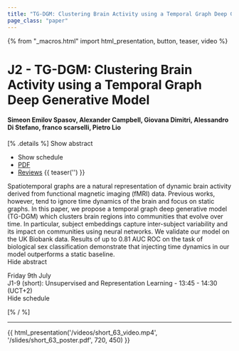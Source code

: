 ```yaml
---
title: "TG-DGM: Clustering Brain Activity using a Temporal Graph Deep Generative Model"
page_class: "paper"
---
```


{% from "_macros.html" import html_presentation, button, teaser, video %}

# J2 - TG-DGM: Clustering Brain Activity using a Temporal Graph Deep Generative Model

#### Simeon Emilov Spasov, Alexander Campbell, Giovana Dimitri, Alessandro Di Stefano, franco scarselli, Pietro Lio

[% .details %]
<a class="toggle_visibility" data-selector=".abstract" data-level="3">Show abstract</a>
- <a class="toggle_visibility" data-selector=".schedule" data-level="3">Show schedule</a>
- <a href="https://openreview.net/pdf?id=ULm4D5bsiaE">PDF</a>
- <a href="https://openreview.net/forum?id=ULm4D5bsiaE">Reviews</a>
{{ teaser('') }}

<p>
    <span class="abstract">
        Spatiotemporal graphs are a natural representation of dynamic brain activity derived from functional magnetic imaging (fMRI) data. Previous works, however, tend to ignore time dynamics of the brain and focus on static graphs. In this paper, we propose a temporal graph deep generative model (TG-DGM) which clusters brain regions into communities that evolve over time. In particular, subject embeddings capture inter-subject variability and its impact on communities using neural networks. We validate our model on the UK Biobank data. Results of up to 0.81 AUC ROC on the task of biological sex classification demonstrate that injecting time dynamics in our model outperforms a static baseline.
        <br>
        <span class="actions"><a class="toggle_visibility" data-level="2">Hide abstract</a></span>
    </span>
</p>

<p>
    <span class="schedule">
         Friday 9th July<br>J1-9 (short): Unsupervised and Representation Learning - 13:45 - 14:30 (UCT+2)
        <br>
        <span class="actions"><a class="toggle_visibility" data-level="2">Hide schedule</a></span>
    </span>
</p>

[% / %]


---

{{ html_presentation('/videos/short_63_video.mp4', '/slides/short_63_poster.pdf', 720, 450) }}